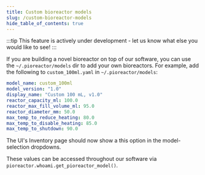 ```yaml
---
title: Custom bioreactor models
slug: /custom-bioreactor-models
hide_table_of_contents: true
---
```


:::tip
This feature is actively under development - let us know what else you would like to see!
:::

If you are building a novel bioreactor on top of our software, you can use the `~/.pioreactor/models` dir to add your own bioreactors. For example, add the following to `custom_100ml.yaml` in `~/.pioreactor/models`:

```yaml
model_name: custom_100ml
model_version: "1.0"
display_name: "Custom 100 mL, v1.0"
reactor_capacity_ml: 100.0
reactor_max_fill_volume_ml: 95.0
reactor_diameter_mm: 50.0
max_temp_to_reduce_heating: 80.0
max_temp_to_disable_heating: 85.0
max_temp_to_shutdown: 90.0
```

The UI's Inventory page should now show a this option in the model-selection dropdowns. 

These values can be accessed throughout our software via `pioreactor.whoami.get_pioreactor_model()`.

